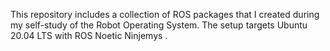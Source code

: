 This repository includes a collection of ROS packages that I created during my self-study of the Robot Operating System. The setup targets Ubuntu 20.04 LTS with ROS Noetic Ninjemys .

